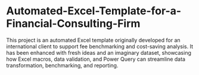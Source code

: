 # Automated-Excel-Template-for-a-Financial-Consulting-Firm
This project is an automated Excel template originally developed for an international client to support fee benchmarking and cost-saving analysis. It has been enhanced with fresh ideas and an imaginary dataset, showcasing how Excel macros, data validation, and Power Query can streamline data transformation, benchmarking, and reporting.
